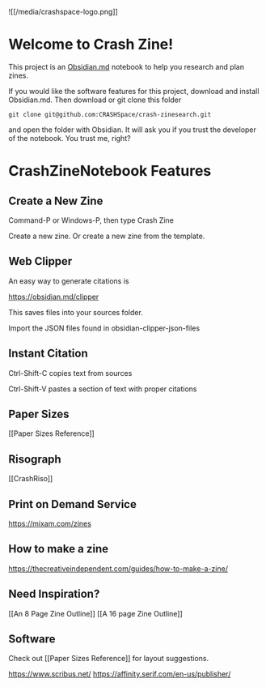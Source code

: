 ![[/media/crashspace-logo.png]]

# Welcome to Crash Zine!

This project is an [Obsidian.md](https://obsidian.md) notebook to help you research and plan zines. 

If you would like the software features for this project, download and install Obsidian.md. Then download or git clone this folder 

`git clone git@github.com:CRASHSpace/crash-zinesearch.git`

and open the folder with Obsidian. It will ask you if you trust the developer of the notebook. You trust me, right? 


# CrashZineNotebook Features
## Create a New Zine

Command-P or Windows-P, then type Crash Zine

Create a new zine. Or create a new zine from the template.
## Web Clipper

An easy way to generate citations is

https://obsidian.md/clipper

This saves files into your sources folder. 

Import the JSON files found in obsidian-clipper-json-files

## Instant Citation



Ctrl-Shift-C copies text from sources

Ctrl-Shift-V pastes a section of text with proper citations

## Paper Sizes

[[Paper Sizes Reference]]

## Risograph

[[CrashRiso]]

## Print on Demand Service

https://mixam.com/zines

## How to make a zine
https://thecreativeindependent.com/guides/how-to-make-a-zine/

## Need Inspiration?

[[An 8 Page Zine Outline]]
[[A 16 page Zine Outline]]

## Software

Check out [[Paper Sizes Reference]] for layout suggestions.

https://www.scribus.net/
https://affinity.serif.com/en-us/publisher/
